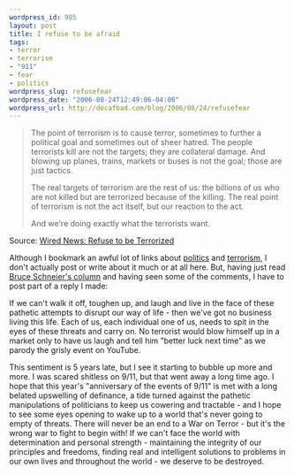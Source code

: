 ```yaml
--- 
wordpress_id: 985
layout: post
title: I refuse to be afraid
tags: 
- terror
- terrorism
- "911"
- fear
- politics
wordpress_slug: refusefear
wordpress_date: "2006-08-24T12:49:06-04:00"
wordpress_url: http://decafbad.com/blog/2006/08/24/refusefear
---
```

<blockquote cite="http://www.wired.com/news/columns/0,71642-0.html?tw=wn_index_3"><p>The point of terrorism is to cause terror, sometimes to further a political goal and sometimes out of sheer hatred. The people terrorists kill are not the targets; they are collateral damage. And blowing up planes, trains, markets or buses is not the goal; those are just tactics.
</p><p>
The real targets of terrorism are the rest of us: the billions of us who are not killed but are terrorized because of the killing. The real point of terrorism is not the act itself, but our reaction to the act.
</p><p>
And we're doing exactly what the terrorists want.</p></blockquote><div class="quotesource">Source: <a href="http://www.wired.com/news/columns/0,71642-0.html?tw=wn_index_3">Wired News: Refuse to be Terrorized</a></div>

Although I bookmark an awful lot of links about [politics](http://del.icio.us/deusx/politics) and [terrorism](http://del.icio.us/deusx/terrorism), I don't actually post or write about it much or at all here.  But, having just read [Bruce Schneier's column][col] and having seen some of the comments, I have to post part of a reply I made:

If we can't walk it off, toughen up, and laugh and live in the face of these pathetic attempts to disrupt our way of life - then we've got no business living this life.  Each of us, each individual one of us, needs to spit in the eyes of these threats and carry on.  No terrorist would blow himself up in a market only to have us laugh and tell him "better luck next time" as we parody the grisly event on YouTube.

This sentiment is 5 years late, but I see it starting to bubble up more and more.  I was scared shitless on 9/11, but that went away a long time ago.  I hope that this year's "anniversary of the events of 9/11" is met with a long belated upswelling of definance, a tide turned against the pathetic manipulations of politicians to keep us cowering and tractable - and I hope to see some eyes opening to wake up to a world that's never going to empty of threats.  There will never be an end to a War on Terror - but it's the wrong war to fight to begin with!  If we can't face the world with determination and personal strength - maintaining the integrity of our principles and freedoms, finding real and intelligent solutions to problems in our own lives and throughout the world - we deserve to be destroyed.

[col]: http://www.wired.com/news/columns/0,71642-0.html?tw=wn_index_3

